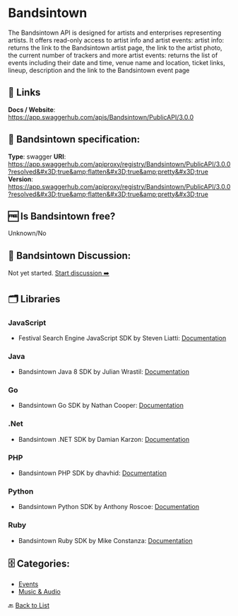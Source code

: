 # Bandsintown
The Bandsintown API is designed for artists and enterprises representing artists.
It offers read-only access to artist info and artist events:
artist info: returns the link to the Bandsintown artist page, the link to the artist photo, the current number of trackers and more
artist events: returns the list of events including their date and time, venue name and location, ticket links, lineup, description and the link to the Bandsintown event page

##  🔗 Links
**Docs / Website**: https://app.swaggerhub.com/apis/Bandsintown/PublicAPI/3.0.0

## 🧬 Bandsintown specification:
**Type**: swagger
**URI**: https://app.swaggerhub.com/apiproxy/registry/Bandsintown/PublicAPI/3.0.0?resolved&#x3D;true&amp;flatten&#x3D;true&amp;pretty&#x3D;true
**Version**: https://app.swaggerhub.com/apiproxy/registry/Bandsintown/PublicAPI/3.0.0?resolved&#x3D;true&amp;flatten&#x3D;true&amp;pretty&#x3D;true

## 🆓 Is Bandsintown free?
 Unknown/No 

## 💬 Bandsintown Discussion:
Not yet started. [Start discussion ➡️](https://github.com/apis-list/apis-list/discussions/new)

## 🗂️ Libraries
### JavaScript
- Festival Search Engine JavaScript SDK by Steven Liatti: [Documentation](https://github.com/steenput/FestivalSearchEngine)

### Java
- Bandsintown Java 8 SDK by Julian Wrastil: [Documentation](https://github.com/JayJayBinks/Bandsintown-API)

### Go
- Bandsintown Go SDK by Nathan Cooper: [Documentation](https://github.com/NathanLBCooper/bandsintown-api)

### .Net
- Bandsintown .NET SDK by Damian Karzon: [Documentation](https://github.com/dkarzon/BitSharp)

### PHP
- Bandsintown PHP SDK by dhavhid: [Documentation](https://github.com/dhavhid/php-bandsintown)

### Python
- Bandsintown Python SDK by Anthony Roscoe: [Documentation](https://github.com/WizKid/Bandsintown-API)

### Ruby
- Bandsintown Ruby SDK by Mike Constanza: [Documentation](https://github.com/bandsintown/api-gem)


## 🗄️ Categories:
- [Events](https://github.com/apis-list/apis-list#events-)
- [Music & Audio](https://github.com/apis-list/apis-list#music--audio-)

🔙  [Back to List](https://github.com/apis-list/apis-list)
